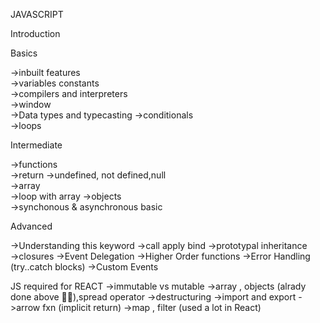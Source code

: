JAVASCRIPT

Introduction

Basics

->inbuilt features  
->variables constants  
->compilers and interpreters  
->window  
->Data types and typecasting
->conditionals  
->loops

Intermediate

->functions  
->return
->undefined, not defined,null  
->array  
->loop with array
->objects  
->synchonous & asynchronous basic

Advanced

->Understanding this keyword
->call apply bind
->prototypal inheritance  
->closures
->Event Delegation
->Higher Order functions
->Error Handling (try..catch blocks)
->Custom Events

JS required for REACT
->immutable vs mutable
->array , objects (alrady done above ☝🏿),spread operator
->destructuring
->import and export
->arrow fxn (implicit return)
->map , filter (used a lot in React)
